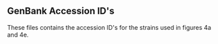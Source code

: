 ## GenBank Accession ID's

These files contains the accession ID's for the strains used in figures 4a and 4e.
